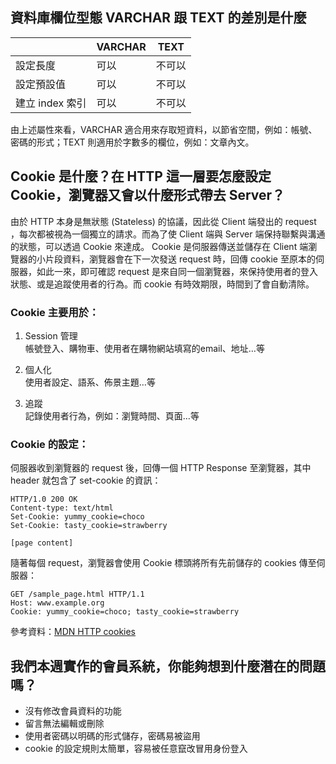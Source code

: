 ## 資料庫欄位型態 VARCHAR 跟 TEXT 的差別是什麼

|    | VARCHAR | TEXT |
|----------|----------|------|
|  設定長度  |    可以     | 不可以     |
|  設定預設值  |    可以     | 不可以     |
|  建立 index 索引  |    可以     | 不可以     |

由上述屬性來看，VARCHAR 適合用來存取短資料，以節省空間，例如：帳號、密碼的形式；TEXT 則適用於字數多的欄位，例如：文章內文。

## Cookie 是什麼？在 HTTP 這一層要怎麼設定 Cookie，瀏覽器又會以什麼形式帶去 Server？
由於 HTTP 本身是無狀態 (Stateless) 的協議，因此從 Client 端發出的 request ，每次都被視為一個獨立的請求。而為了使 Client 端與 Server 端保持聯繫與溝通的狀態，可以透過 Cookie 來達成。
Cookie 是伺服器傳送並儲存在 Client 端瀏覽器的小片段資料，瀏覽器會在下一次發送 request 時，回傳 cookie 至原本的伺服器，如此一來，即可確認 request 是來自同一個瀏覽器，來保持使用者的登入狀態、或是追蹤使用者的行為。而 cookie 有時效期限，時間到了會自動清除。

### Cookie 主要用於：
1. Session 管理  
帳號登入、購物車、使用者在購物網站填寫的email、地址…等

2. 個人化  
使用者設定、語系、佈景主題…等

3. 追蹤  
記錄使用者行為，例如：瀏覽時間、頁面…等

### Cookie 的設定：

伺服器收到瀏覽器的 request 後，回傳一個 HTTP Response 至瀏覽器，其中 header 就包含了 set-cookie 的資訊：
```
HTTP/1.0 200 OK
Content-type: text/html
Set-Cookie: yummy_cookie=choco
Set-Cookie: tasty_cookie=strawberry

[page content]
```
隨著每個 request，瀏覽器會使用 Cookie 標頭將所有先前儲存的 cookies 傳至伺服器：
```
GET /sample_page.html HTTP/1.1
Host: www.example.org
Cookie: yummy_cookie=choco; tasty_cookie=strawberry
```

參考資料：[MDN HTTP cookies](https://developer.mozilla.org/zh-TW/docs/Web/HTTP/Cookies)

## 我們本週實作的會員系統，你能夠想到什麼潛在的問題嗎？
- 沒有修改會員資料的功能
- 留言無法編輯或刪除
- 使用者密碼以明碼的形式儲存，密碼易被盜用
- cookie 的設定規則太簡單，容易被任意竄改冒用身份登入
